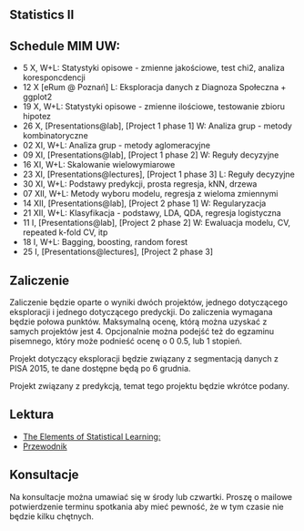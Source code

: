 Statistics II
-------------

Schedule MIM UW:
----------------

* 5 X, W+L: Statystyki opisowe - zmienne jakościowe, test chi2, analiza koresponcdencji
* 12 X [eRum @ Poznań] L: Eksploracja danych z Diagnoza Społeczna + ggplot2
* 19 X, W+L: Statystyki opisowe - zmienne ilościowe, testowanie zbioru hipotez
* 26 X, [Presentations@lab], [Project 1 phase 1] W: Analiza grup - metody kombinatoryczne
* 02 XI, W+L: Analiza grup - metody aglomeracyjne
* 09 XI, [Presentations@lab], [Project 1 phase 2] W: Reguły decyzyjne
* 16 XI, W+L: Skalowanie wielowymiarowe
* 23 XI, [Presentations@lectures], [Project 1 phase 3] L: Reguły decyzyjne
* 30 XI, W+L: Podstawy predykcji, prosta regresja, kNN, drzewa
* 07 XII, W+L: Metody wyboru modelu, regresja z wieloma zmiennymi
* 14 XII, [Presentations@lab], [Project 2 phase 1] W: Regularyzacja
* 21 XII, W+L: Klasyfikacja - podstawy, LDA, QDA, regresja logistyczna
* 11 I, [Presentations@lab], [Project 2 phase 2] W: Ewaluacja modelu, CV, repeated k-fold CV, itp
* 18 I, W+L: Bagging, boosting, random forest
* 25 I, [Presentations@lectures], [Project 2 phase 3] 

Zaliczenie
----------

Zaliczenie będzie oparte o wyniki dwóch projektów, jednego dotyczącego eksploracji i jednego dotyczącego predyckji.
Do zaliczenia wymagana będzie połowa punktów. Maksymalną ocenę, którą można uzyskać z samych projektów jest 4.
Opcjonalnie można podejść też do egzaminu pisemnego, który może podnieść ocenę o 0 0.5, lub 1 stopień.

Projekt dotyczący eksploracji będzie związany z segmentacją danych z PISA 2015, te dane dostępne będą po 6 grudnia.

Projekt związany z predykcją, temat tego projektu będzie wkrótce podany.

Lektura
-------

* [The Elements of Statistical Learning:](http://statweb.stanford.edu/~tibs/ElemStatLearn/)
* [Przewodnik](http://pbiecek.github.io/Przewodnik/Analiza/analizadanych_z_programem_r_md.html)

Konsultacje
----------

Na konsultacje można umawiać się w środy lub czwartki. Proszę o mailowe potwierdzenie terminu spotkania aby mieć pewność, że w tym czasie nie będzie kilku chętnych.

